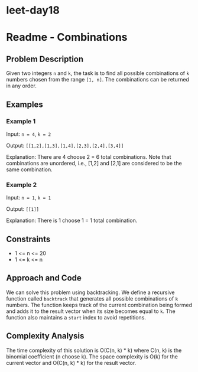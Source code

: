 # leet-day18

# Readme - Combinations

## Problem Description

Given two integers `n` and `k`, the task is to find all possible combinations of `k` numbers chosen from the range `[1, n]`. The combinations can be returned in any order.

## Examples

### Example 1

Input: `n = 4`, `k = 2`

Output: `[[1,2],[1,3],[1,4],[2,3],[2,4],[3,4]]`

Explanation: There are 4 choose 2 = 6 total combinations. Note that combinations are unordered, i.e., [1,2] and [2,1] are considered to be the same combination.

### Example 2

Input: `n = 1`, `k = 1`

Output: `[[1]]`

Explanation: There is 1 choose 1 = 1 total combination.

## Constraints

- 1 <= n <= 20
- 1 <= k <= n

## Approach and Code

We can solve this problem using backtracking. We define a recursive function called `backtrack` that generates all possible combinations of `k` numbers. The function keeps track of the current combination being formed and adds it to the result vector when its size becomes equal to `k`. The function also maintains a `start` index to avoid repetitions.


## Complexity Analysis

The time complexity of this solution is O(C(n, k) * k) where C(n, k) is the binomial coefficient (n choose k). The space complexity is O(k) for the current vector and O(C(n, k) * k) for the result vector.
